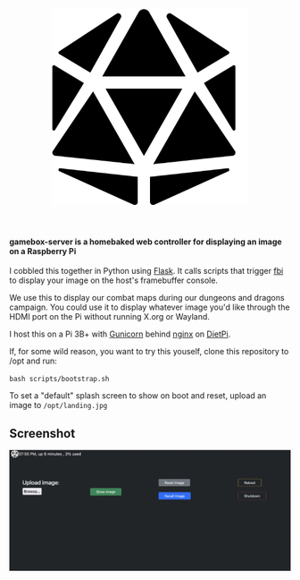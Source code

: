 <div align="center">
<img src="https://github.com/tylermolamphy/gamebox-server/raw/main/d20.png" height="350px"/>
</div><br><br>

#### gamebox-server is a homebaked web controller for displaying an image on a Raspberry Pi

I cobbled this together in Python using [Flask](https://github.com/pallets/flask/#readme). It calls scripts that trigger [fbi](https://www.kraxel.org/blog/linux/fbida/) to display your image on the host's framebuffer console.

We use this to display our combat maps during our dungeons and dragons campaign. You could use it to display whatever image you'd like through the HDMI port on the Pi without running X.org or Wayland.

I host this on a Pi 3B+ with [Gunicorn](https://gunicorn.org/) behind [nginx](https://nginx.org/en/) on [DietPi](https://dietpi.com/docs/#what-is-dietpi).

If, for some wild reason, you want to try this youself, clone this repository to /opt and run:

`bash scripts/bootstrap.sh`

To set a "default" splash screen to show on boot and reset, upload an image to `/opt/landing.jpg`

## Screenshot 

<img src="https://github.com/tylermolamphy/gamebox-server/raw/main/Screenshot.png">